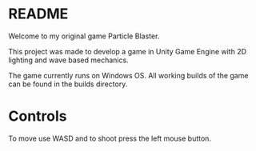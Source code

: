 # README

Welcome to my original game Particle Blaster.

This project was made to develop a game in Unity Game Engine with 2D lighting and wave based mechanics.

The game currently runs on Windows OS. All working builds of the game can be found in the builds directory.

# Controls

To move use WASD and to shoot press the left mouse button.
